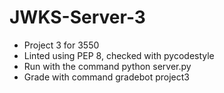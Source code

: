 # JWKS-Server-3
- Project 3 for 3550
- Linted using PEP 8, checked with pycodestyle
- Run with the command python server.py
- Grade with command gradebot project3
